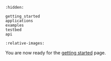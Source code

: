 ```{toctree}
:hidden:

getting_started
applications
examples
testbed
api
```

```{include} ../../README.md
:relative-images:
```

You are now ready for the [getting started](getting_started.md) page.
